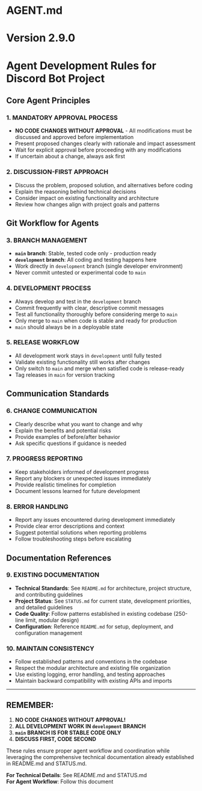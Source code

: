 # AGENT.md
# Version 2.9.0
# Agent Development Rules for Discord Bot Project

## Core Agent Principles

### 1. **MANDATORY APPROVAL PROCESS**
- **NO CODE CHANGES WITHOUT APPROVAL** - All modifications must be discussed and approved before implementation
- Present proposed changes clearly with rationale and impact assessment
- Wait for explicit approval before proceeding with any modifications
- If uncertain about a change, always ask first

### 2. **DISCUSSION-FIRST APPROACH**
- Discuss the problem, proposed solution, and alternatives before coding
- Explain the reasoning behind technical decisions
- Consider impact on existing functionality and architecture
- Review how changes align with project goals and patterns

## Git Workflow for Agents

### 3. **BRANCH MANAGEMENT**
- **`main` branch**: Stable, tested code only - production ready
- **`development` branch**: All coding and testing happens here
- Work directly in `development` branch (single developer environment)
- Never commit untested or experimental code to `main`

### 4. **DEVELOPMENT PROCESS**
- Always develop and test in the `development` branch
- Commit frequently with clear, descriptive commit messages
- Test all functionality thoroughly before considering merge to `main`
- Only merge to `main` when code is stable and ready for production
- `main` should always be in a deployable state

### 5. **RELEASE WORKFLOW**
- All development work stays in `development` until fully tested
- Validate existing functionality still works after changes
- Only switch to `main` and merge when satisfied code is release-ready
- Tag releases in `main` for version tracking

## Communication Standards

### 6. **CHANGE COMMUNICATION**
- Clearly describe what you want to change and why
- Explain the benefits and potential risks
- Provide examples of before/after behavior
- Ask specific questions if guidance is needed

### 7. **PROGRESS REPORTING**
- Keep stakeholders informed of development progress
- Report any blockers or unexpected issues immediately
- Provide realistic timelines for completion
- Document lessons learned for future development

### 8. **ERROR HANDLING**
- Report any issues encountered during development immediately
- Provide clear error descriptions and context
- Suggest potential solutions when reporting problems
- Follow troubleshooting steps before escalating

## Documentation References

### 9. **EXISTING DOCUMENTATION**
- **Technical Standards**: See `README.md` for architecture, project structure, and contributing guidelines
- **Project Status**: See `STATUS.md` for current state, development priorities, and detailed guidelines
- **Code Quality**: Follow patterns established in existing codebase (250-line limit, modular design)
- **Configuration**: Reference `README.md` for setup, deployment, and configuration management

### 10. **MAINTAIN CONSISTENCY**
- Follow established patterns and conventions in the codebase
- Respect the modular architecture and existing file organization
- Use existing logging, error handling, and testing approaches
- Maintain backward compatibility with existing APIs and imports

---

## REMEMBER: 
1. **NO CODE CHANGES WITHOUT APPROVAL!**
2. **ALL DEVELOPMENT WORK IN `development` BRANCH**
3. **`main` BRANCH IS FOR STABLE CODE ONLY**
4. **DISCUSS FIRST, CODE SECOND**

These rules ensure proper agent workflow and coordination while leveraging the comprehensive technical documentation already established in README.md and STATUS.md.

**For Technical Details**: See README.md and STATUS.md  
**For Agent Workflow**: Follow this document
